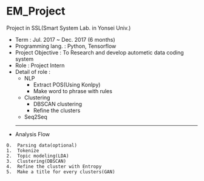 # EM_Project
Project in SSL(Smart System Lab. in Yonsei Univ.)

* Term : Jul. 2017 ~ Dec. 2017 (6 months)
* Programming lang. : Python, Tensorflow
* Project Objective : To Research and develop autometic data coding system
* Role : Project Intern
* Detail of role :
  * NLP
  	* Extract POS(Using Konlpy)
	* Make word to phrase with rules
  * Clustering
    * DBSCAN clustering
    * Refine the clusters
  * Seq2Seq
  -------------------------------------------------
 * Analysis Flow
 ```
0.  Parsing data(optional)
1.  Tokenize
2.  Topic modeling(LDA)
3.  Clustering(DBSCAN)
4.  Refine the cluster with Entropy
5.  Make a title for every clusters(GAN)
```